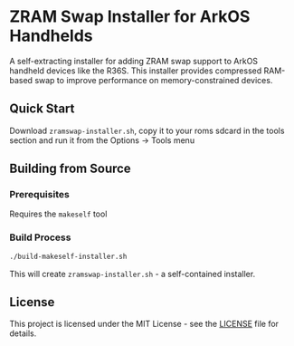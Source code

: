 # ZRAM Swap Installer for ArkOS Handhelds

A self-extracting installer for adding ZRAM swap support to ArkOS handheld devices like the R36S. This installer provides compressed RAM-based swap to improve performance on memory-constrained devices.

## Quick Start

Download `zramswap-installer.sh`, copy it to your roms sdcard in the
tools section and run it from the Options -> Tools menu

## Building from Source

### Prerequisites

Requires the `makeself` tool

### Build Process
```bash
./build-makeself-installer.sh
```

This will create `zramswap-installer.sh` - a self-contained installer.

## License

This project is licensed under the MIT License - see the [LICENSE](LICENSE) file for details.

